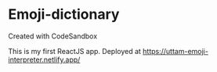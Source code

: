# Emoji-dictionary
Created with CodeSandbox

This is my first ReactJS app.
Deployed at https://uttam-emoji-interpreter.netlify.app/
